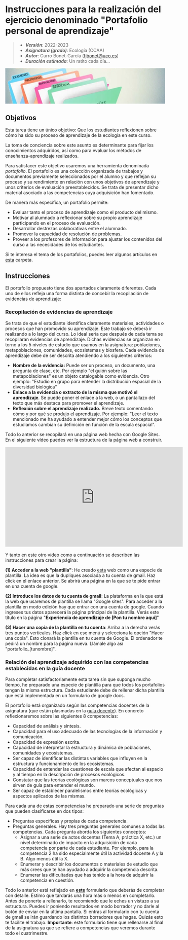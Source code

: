 # Instrucciones para la realización del ejercicio denominado "Portafolio personal de aprendizaje"

> + **_Versión_**: 2022-2023
> + **_Asignatura (grado)_**: Ecología (CCAA)
> + **_Autor_**: Curro Bonet-García (fjbonet@uco.es)
> + ***Duración estimada***: Un ratito cada día...

![portada](https://raw.githubusercontent.com/aprendiendo-cosas/T_portafolio_ecologia_ccaa/2021-2022/imagenes/portada.png)



## Objetivos 

Esta tarea tiene un único objetivo: Que los estudiantes reflexionen sobre cómo ha sido su proceso de aprendizaje de la ecología en este curso. 

La toma de conciencia sobre este asunto es determinante para fijar los conocimientos adquiridos, así como para evaluar los métodos de enseñanza-aprendizaje realizados. 

Para satisfacer este objetivo usaremos una herramienta denominada *portafolio*. El portafolio es una colección organizada de trabajos y documentos previamente seleccionados por el alumno y que reflejan su proceso y su rendimiento en relación con unos objetivos de aprendizaje y unos criterios de evaluación preestablecidos. Se trata de presentar dicho material asociado a las competencias cuya adquisición han fomentado. 

De manera más específica, un portafolio permite:

+ Evaluar tanto el proceso de aprendizaje como el producto del mismo.
+ Motivar al alumnado a reflexionar sobre su propio aprendizaje participando en el proceso de evaluación.
+ Desarrollar destrezas colaborativas entre el alumnado.
+ Promover la capacidad de resolución de problemas.
+ Proveer a los profesores de información para ajustar los contenidos del curso a las necesidades de los estudiantes.

Si te interesa el tema de los portafolios, puedes leer algunos artículos en [esta](https://github.com/aprendiendo-cosas/T_portafolio_ecologia_ccaa/tree/2021-2022/biblio) carpeta. 



## Instrucciones

El portafolio propuesto tiene dos apartados claramente diferentes. Cada uno de ellos refleja una forma distinta de concebir la recopilación de evidencias de aprendizaje:

### Recopilación de evidencias de aprendizaje
Se trata de que el estudiante identifica claramente materiales, actividades o procesos que han promovido su aprendizaje. Este trabajo se deberá ir realizando a lo largo del curso. Lo ideal sería que después de cada tema se recopilaran evidencias de aprendizaje. Dichas evidencias se organizan en torno a los 5 niveles de estudio que usamos en la asignatura: poblaciones, metapoblaciones, comunidades, ecosistemas y biosfera. Cada evidencia de aprendizaje debe de ser descrita atendiendo a los siguientes criterios:
+ **Nombre de la evidencia:** Puede ser un proceso, un documento, una pregunta de clase, etc. Por ejemplo "el guión sobre las metapoblaciones" es un objeto catalogable como evidencia. Otro ejemplo: "Estudio en grupo para entender la distribución espacial de la diversidad biológica"
+ **Enlace a la evidencia o extracto de la misma que motivó el aprendizaje**. Se puede poner el enlace a la web, o un pantallazo del texto que más destaca para promover el aprendizaje. 	
+ **Reflexión sobre el aprendizaje realizado.** Breve texto comentando cómo y por qué se produjo el aprendizaje. Por ejemplo: "Leer el texto mencionado me ha ayudado a entender mejor cómo los conceptos que estudiamos cambian su definición en función de la escala espacial".

Todo lo anterior se recopilará en una página web hecha con Google Sites. En el siguiente vídeo puedes ver la estructura de la página web a construir. 



<iframe width="560" height="315" src="https://www.youtube.com/embed/ksVdXBj07Fo" title="YouTube video player" frameborder="0" allow="accelerometer; autoplay; clipboard-write; encrypted-media; gyroscope; picture-in-picture; web-share" allowfullscreen></iframe>



Y tanto en este otro vídeo como a continuación se describen las instrucciones para crear la página:

 **(1) Acceder a la web "plantilla"**: He creado [esta](https://sites.google.com/d/1PGlG1coNPnL1wKi66JfbQIV5TQcdZVOt/p/1i2ESCpyIO5wiQfDrVk_TNLBv81c9JBQQ/edit) web como una especie de plantilla. La idea es que la dupliques asociada a tu cuenta de gmail. Haz click en el enlace anterior. Se abrirá una página en la que se te pide entrar en una cuenta de google.

**(2) Introduce los datos de tu cuenta de gmail**: La plataforma en la que está la web que usaremos de plantilla se llama "Google sites". Para acceder a la plantilla en modo edición hay que entrar con una cuenta de google. Cuando ingreses tus datos aparecerá la página principal de la plantilla. Verás este título en la página "**Experiencia de aprendizaje de [Pon tu nombre aquí]**"

**(3) Hacer una copia de la plantilla en tu cuenta**: Arriba a la derecha verás tres puntos verticales. Haz click en ese menú y selecciona la opción "Hacer una copia". Esto clonará la plantilla en tu cuenta de Google.  El ordenador te pedirá un nombre para la página nueva. Llámale algo así "portafolio_[tunombre]".





### Relación del aprendizaje adquirido con las competencias establecidas en la guía docente

Para completar satisfactoriamente esta tarea sin que suponga mucho tiempo, he preparado una especie de plantilla para que todos los portafolios tengan la misma estructura. Cada estudiante debe de rellenar dicha plantilla que está implementada en un formulario de google docs. 

El portafolio está organizado según las competencias docentes de la asignatura (que están plasmadas en la [guía docente](https://github.com/aprendiendo-cosas/T_portafolio_ecologia_ccaa/raw/2022-2023/biblio/guia_docente.pdf)). En concreto reflexionaremos sobre las siguientes 8 competencias:

- Capacidad de análisis y síntesis.
- Capacidad para el uso adecuado de las tecnologías de la información y comunicación.
- Capacidad de expresión escrita.
- Capacidad de interpretar la estructura y dinámica de poblaciones, comunidades y ecosistemas.
- Ser capaz de identificar las distintas variables que influyen en la estructura y funcionamiento de los ecosistemas.
- Capacidad de entender las cuestiones de escala que afectan al espacio y al tiempo en la descripción de procesos ecológicos.
- Constatar que las teorías ecológicas son marcos conceptuales que nos sirven de guía para entender el mundo.
- Ser capaz de establecer paralelismos entre teorías ecológicas y aspectos aplicados de las mismas.



Para cada una de estas competencias he preparado una serie de preguntas que pueden clasificarse en dos tipos:

+ Preguntas específicas y propias de cada competencia.
+ Preguntas generales. Hay tres preguntas generales comunes a todas las competencias. Cada pregunta aborda los siguientes conceptos:
  + Asignar a una serie de actos docentes (Tema A, práctica X, etc.) un nivel determinado de impacto en la adquisición de cada competencia por parte de cada estudiante. Por ejemplo, para la competencia 2 ha sido especialmente útil la actividad docente A y la B. Algo menos útil la X.
  + Enumerar y describir los documentos o materiales de estudio que más crees que te han ayudado a adquirir la competencia descrita.
  + Enumerar las dificultades que has tenido a la hora de adquirir la competencia en cuestión.



Todo lo anterior está reflejado en **[este](https://docs.google.com/forms/d/e/1FAIpQLSeGhmEOQY78cAuwGxsFeGHnFtqJnmeuvT8xfd1t1DUEj1jpqg/viewform?usp=sf_link)** formulario que deberás de completar con detalle. Estimo que tardarás una hora más o menos en completarlo. Antes de ponerte a rellenarlo, te recomiendo que le eches un vistazo a su estructura. Puedes ir poniendo resultados en modo borrador y no darle al botón de enviar en la última pantalla. Si entras al formulario con tu cuenta de gmail se irán guardando los distintos borradores que hagas. Quizás esto te facilite el trabajo. **Importante**: este formulario tiene que rellenarse al final de la asignatura ya que se refiere a competencias que veremos durante todo el cuatrimestre.
